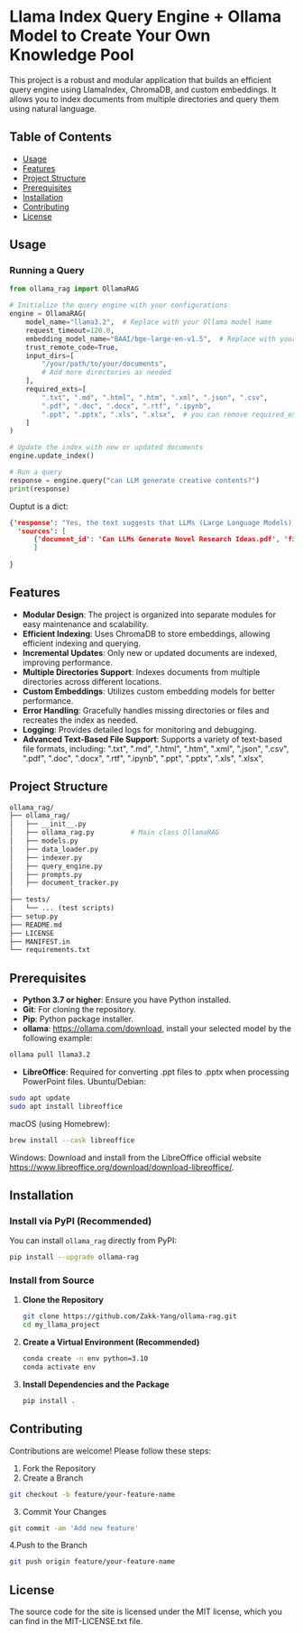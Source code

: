 # Llama Index Query Engine + Ollama Model to Create Your Own Knowledge Pool

This project is a robust and modular application that builds an efficient query engine using LlamaIndex, ChromaDB, and custom embeddings. It allows you to index documents from multiple directories and query them using natural language.



## Table of Contents

- [Usage](#usage)
- [Features](#features)
- [Project Structure](#project-structure)
- [Prerequisites](#prerequisites)
- [Installation](#installation)
- [Contributing](#contributing)
- [License](#license)

## Usage
### Running a Query
```python
from ollama_rag import OllamaRAG

# Initialize the query engine with your configurations
engine = OllamaRAG(
    model_name="llama3.2",  # Replace with your Ollama model name
    request_timeout=120.0,
    embedding_model_name="BAAI/bge-large-en-v1.5",  # Replace with your Hugging Face embedding model
    trust_remote_code=True,
    input_dirs=[
        "/your/path/to/your/documents",
        # Add more directories as needed
    ],
    required_exts=[
        ".txt", ".md", ".html", ".htm", ".xml", ".json", ".csv",
        ".pdf", ".doc", ".docx", ".rtf", ".ipynb",
        ".ppt", ".pptx", ".xls", ".xlsx",  # you can remove required_exts by default to capture all supported extentions
    ]
)

# Update the index with new or updated documents
engine.update_index()

# Run a query
response = engine.query("can LLM generate creative contents?")
print(response)

```
Ouptut is a dict:

```json
{'response': "Yes, the text suggests that LLMs (Large Language Models) can generate novel research ideas and even outperform human experts in terms of novelty. The authors claim that their AI agent generates ideas that are statistically more novel than those written by expert researchers. However, it's worth noting that the effectiveness of LLMs in generating creative content is a topic of ongoing debate, and not all studies have found similar results (e.g., Chakrabarty et al. (2024) found that AI writings are less creative than professional writers). Nevertheless, based on the provided context, it appears that LLMs can generate novel research ideas under certain conditions.",
  'sources': [
      {'document_id': 'Can LLMs Generate Novel Research Ideas.pdf', 'file_path': '/mnt/d/Paper/Can LLMs Generate Novel Research Ideas.pdf', 'page_number': '18', 'sheet_name': 'N/A', 'text_snippet': '9 Related Work\nResearch idea generation and execution . Several prior works explored methods to improve idea\ngeneration, such as iterative novelty boosting (Wang et al., 2024), multi-agent collaborati...'}
      ]
  
}
```


## Features

- **Modular Design**: The project is organized into separate modules for easy maintenance and scalability.
- **Efficient Indexing**: Uses ChromaDB to store embeddings, allowing efficient indexing and querying.
- **Incremental Updates**: Only new or updated documents are indexed, improving performance.
- **Multiple Directories Support**: Indexes documents from multiple directories across different locations.
- **Custom Embeddings**: Utilizes custom embedding models for better performance.
- **Error Handling**: Gracefully handles missing directories or files and recreates the index as needed.
- **Logging**: Provides detailed logs for monitoring and debugging.
- **Advanced Text-Based File Support**: Supports a variety of text-based file formats, including:
    ".txt",
    ".md",
    ".html",
    ".htm",
    ".xml",
    ".json",
    ".csv",
    ".pdf",
    ".doc",
    ".docx",
    ".rtf",
    ".ipynb",
    ".ppt",
    ".pptx",
    ".xls",
    ".xlsx",

## Project Structure
```graphql
ollama_rag/
├── ollama_rag/
│   ├── __init__.py
│   ├── ollama_rag.py         # Main class OllamaRAG
│   ├── models.py
│   ├── data_loader.py
│   ├── indexer.py
│   ├── query_engine.py
│   ├── prompts.py
│   ├── document_tracker.py
│ 
├── tests/
│   └── ... (test scripts)
├── setup.py
├── README.md
├── LICENSE
├── MANIFEST.in
└── requirements.txt
```

## Prerequisites

- **Python 3.7 or higher**: Ensure you have Python installed.
- **Git**: For cloning the repository.
- **Pip**: Python package installer.
- **ollama**: https://ollama.com/download, install your selected model by the following example: 
```bash
ollama pull llama3.2
```
- **LibreOffice**: Required for converting .ppt files to .pptx when processing PowerPoint files.
Ubuntu/Debian:
```bash
sudo apt update
sudo apt install libreoffice
```
macOS (using Homebrew):
```bash
brew install --cask libreoffice
```
Windows:
Download and install from the LibreOffice official website https://www.libreoffice.org/download/download-libreoffice/.





## Installation
### Install via PyPI (Recommended)
You can install `ollama_rag` directly from PyPI:
```bash
pip install --upgrade ollama-rag
```

### Install from Source
1. **Clone the Repository**

   ```bash
   git clone https://github.com/Zakk-Yang/ollama-rag.git
   cd my_llama_project
   ```

2. **Create a Virtual Environment (Recommended)**
    ```bash
    conda create -n env python=3.10
    conda activate env
    ```

3. **Install Dependencies and the Package**
    ```bash
    pip install .
    ```
    



## Contributing
Contributions are welcome! Please follow these steps:
1. Fork the Repository
2. Create a Branch
```bash
git checkout -b feature/your-feature-name
```

3. Commit Your Changes
```bash
git commit -am 'Add new feature'
```
4.Push to the Branch
```bash
git push origin feature/your-feature-name
```

## License
The source code for the site is licensed under the MIT license, which you can find in the MIT-LICENSE.txt file.
